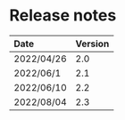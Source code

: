 # Release notes

| Date        | Version   |
| :----       | :---------|
| 2022/04/26  | 2.0       |
| 2022/06/1   | 2.1       |
| 2022/06/10  | 2.2       |
| 2022/08/04  | 2.3       |
